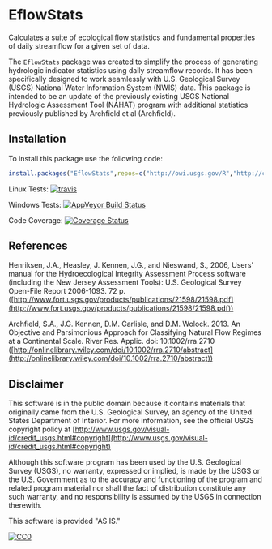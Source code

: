 EflowStats
===========

Calculates a suite of ecological flow statistics and fundamental properties of daily streamflow for a given set of data. 

The `EflowStats` package was created to simplify the process of generating hydrologic indicator statistics using daily streamflow records. It has been specifically designed to work seamlessly with U.S. Geological Survey (USGS) National Water Information System (NWIS) data. This package is intended to be an update of the previously existing USGS National Hydrologic Assessment Tool (NAHAT) program with additional statistics previously published by Archfield et al (Archfield).


Installation
----------
To install this package use the following code:

```r
install.packages("EflowStats",repos=c("http://owi.usgs.gov/R","http://cran.us.r-project.org"))
```

Linux Tests: [![travis](https://travis-ci.org/tmills-usgs/EflowStats.svg?branch=master)](https://travis-ci.org/tmills-usgs/EflowStats)

Windows Tests: [![AppVeyor Build Status](https://ci.appveyor.com/api/projects/status/github/USGS-R/EflowStats?branch=master&svg=true)](https://ci.appveyor.com/project/USGS-R/EflowStats)

Code Coverage: [![Coverage Status](https://coveralls.io/repos/github/tmills-usgs/EflowStats/badge.svg?branch=master)](https://coveralls.io/github/tmills-usgs/EflowStats?branch=master)


References
----------

Henriksen, J.A., Heasley, J. Kennen, J.G., and Nieswand, S., 2006, Users' manual for the Hydroecological Integrity Assessment Process software (including the New Jersey Assessment Tools): U.S. Geological Survey Open-File Report 2006-1093. 72 p. ([http://www.fort.usgs.gov/products/publications/21598/21598.pdf](http://www.fort.usgs.gov/products/publications/21598/21598.pdf))

Archfield, S.A., J.G. Kennen, D.M. Carlisle, and D.M. Wolock. 2013. An Objective and Parsimonious Approach for Classifying Natural Flow Regimes at a Continental Scale. River Res. Applic. doi: 10.1002/rra.2710 ([http://onlinelibrary.wiley.com/doi/10.1002/rra.2710/abstract](http://onlinelibrary.wiley.com/doi/10.1002/rra.2710/abstract))

Disclaimer
----------
This software is in the public domain because it contains materials that originally came from the U.S. Geological Survey, an agency of the United States Department of Interior. For more information, see the official USGS copyright policy at [http://www.usgs.gov/visual-id/credit_usgs.html#copyright](http://www.usgs.gov/visual-id/credit_usgs.html#copyright)


Although this software program has been used by the U.S. Geological Survey (USGS), no warranty, expressed or implied, is made by the USGS or the U.S. Government as to the accuracy and functioning of the program and related program material nor shall the fact of distribution constitute any such warranty, and no responsibility is assumed by the USGS in connection therewith.

This software is provided "AS IS."


 [
    ![CC0](http://i.creativecommons.org/p/zero/1.0/88x31.png)
  ](http://creativecommons.org/publicdomain/zero/1.0/)

